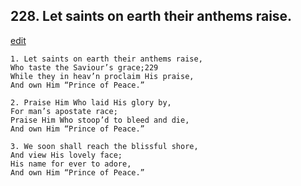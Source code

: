 
## 228.  Let saints on earth their anthems raise.
[edit](https://docs.google.com/document/d/1li73-SaIIKZC-yR1IlEDWbbhsEiceZ2r/edit?mode=html)



    1. Let saints on earth their anthems raise, 
    Who taste the Saviour’s grace;229
    While they in heav’n proclaim His praise, 
    And own Him “Prince of Peace.”

    2. Praise Him Who laid His glory by,
    For man’s apostate race;
    Praise Him Who stoop’d to bleed and die, 
    And own Him “Prince of Peace.”

    3. We soon shall reach the blissful shore,
    And view His lovely face;
    His name for ever to adore,
    And own Him “Prince of Peace.”
